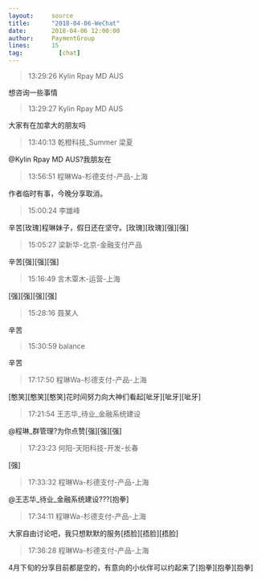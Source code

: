 ```yaml
---
layout:     source 
title:      "2018-04-06-WeChat"
date:       2018-04-06 12:00:00
author:     PaymentGroup
lines:      15 
tag:		  [chat]
---
```

> 13:29:26  Kylin Rpay MD AUS  
   
想咨询一些事情  
   
> 13:29:27  Kylin Rpay MD AUS  
   
大家有在加拿大的朋友吗  
   
> 13:40:13  乾橙科技_Summer 梁夏  
   
@Kylin Rpay MD AUS?我朋友在  
   
> 13:56:51  程琳Wa-杉德支付-产品-上海  
   
作者临时有事，今晚分享取消。  
   
> 15:00:24  李雄峰  
   
辛苦[玫瑰]程琳妹子，假日还在坚守。[玫瑰][玫瑰][强][强]  
   
> 15:05:27  梁新华-北京-金融支付产品  
   
辛苦[强][强][强]  
   
> 15:16:49  言木覃木-运营-上海  
   
[强][强][强][强]  
   
> 15:28:16  聂某人  
   
辛苦  
   
> 15:30:59  balance  
   
辛苦  
   
> 17:17:50  程琳Wa-杉德支付-产品-上海  
   
[憨笑][憨笑][憨笑]花时间努力向大神们看起[呲牙][呲牙][呲牙]  
   
> 17:21:54  王志华_待业_金融系统建设  
   
@程琳_群管理?为你点赞[强][强][强]  
   
> 17:23:23  何阳-天阳科技-开发-长春  
   
[强]  
   
> 17:33:32  程琳Wa-杉德支付-产品-上海  
   
@王志华_待业_金融系统建设???[抱拳]  
   
> 17:34:11  程琳Wa-杉德支付-产品-上海  
   
大家自由讨论吧，我只想默默的服务[捂脸][捂脸][捂脸]  
   
> 17:36:28  程琳Wa-杉德支付-产品-上海  
   
4月下旬的分享目前都是空的，有意向的小伙伴可以约起来了[抱拳][抱拳][抱拳]  
   
